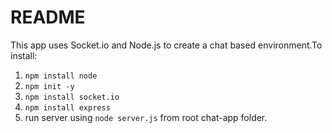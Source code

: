 # README

This app uses Socket.io and Node.js to create a chat based environment.To install:

1. `npm install node`
2. `npm init -y`
3. `npm install socket.io`
4. `npm install express`
5. run server using `node server.js` from root chat-app folder.
